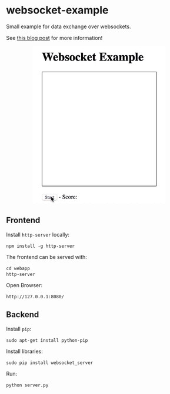 # websocket-example
Small example for data exchange over websockets.

See [this blog post](https://www.kleemans.ch/playing-around-with-websockets) for more information!

<p align="center">
    <img src="https://github.com/akleemans/websocket-example/blob/master/websocket.gif" alt="websocket-example">
</p>

## Frontend

Install `http-server` locally:

    npm install -g http-server
    
The frontend can be served with:

    cd webapp
    http-server
    
Open Browser:

    http://127.0.0.1:8080/

## Backend

Install `pip`:

    sudo apt-get install python-pip 

Install libraries:

    sudo pip install websocket_server

Run:

    python server.py
